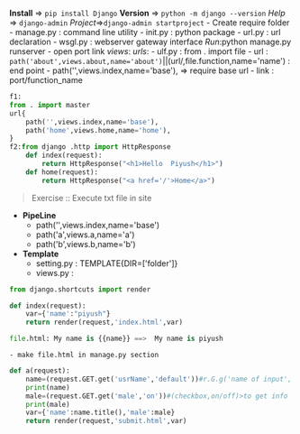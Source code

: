 __Install__ => `pip install Django`
__Version__ => `python -m django --version`
_Help_ => `django-admin`
_Project_=>`django-admin startproject`
    - Create require folder
    - manage.py : command line utility
    - init.py : python package
    - url.py : url declaration
    - wsgl.py : webserver gateway interface
_Run_:python manage.py runserver
    - open port link
_views_:
_urls_:
    - ulf.py : from . import file
    - url : `path('about',views.about,name='about')`||(url/,file.function,name='name') : end point
    - path('',views.index,name='base'), => require base url
    - link : port/function_name
```py
f1:
from . import master
url{
    path('',views.index,name='base'),
    path('home',views.home,name='home'),
}
f2:from django .http import HttpResponse
    def index(request):
        return HttpResponse("<h1>Hello  Piyush</h1>")
    def home(request):
        return HttpResponse("<a href='/'>Home</a>")
```
> Exercise :: Execute txt file in site

+ __PipeLine__
    - path('',views.index,name='base')
    - path('a',views.a,name='a')
    - path('b',views.b,name='b')
+ __Template__
    - setting.py : TEMPLATE{DIR=['folder']}
    - views.py : 
```py
from django.shortcuts import render 

def index(request):
    var={'name':"piyush"}
    return render(request,'index.html',var)

file.html: My name is {{name}} ==>  My name is piyush
```
    - make file.html in manage.py section
```python
def a(request):
    name=(request.GET.get('usrName','default'))#r.G.g('name of input','default')
    print(name)
    male=(request.GET.get('male','on'))#(checkbox,on/off)>to get info 
    print(male)
    var={'name':name.title(),'male':male}
    return render(request,'submit.html',var) 
```